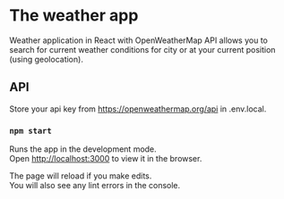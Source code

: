 # The weather app

Weather application in React with OpenWeatherMap API allows you to search for current weather conditions for city or at your current position (using geolocation).

## API

Store your api key from https://openweathermap.org/api in .env.local.

### `npm start`

Runs the app in the development mode.\
Open [http://localhost:3000](http://localhost:3000) to view it in the browser.

The page will reload if you make edits.\
You will also see any lint errors in the console.
